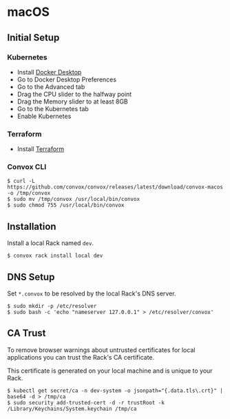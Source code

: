 # macOS

## Initial Setup

### Kubernetes

- Install [Docker Desktop](https://www.docker.com/products/docker-desktop)
- Go to Docker Desktop Preferences
- Go to the Advanced tab
- Drag the CPU slider to the halfway point
- Drag the Memory slider to at least 8GB
- Go to the Kubernetes tab
- Enable Kubernetes

### Terraform

- Install [Terraform](https://learn.hashicorp.com/terraform/getting-started/install.html)

### Convox CLI

    $ curl -L https://github.com/convox/convox/releases/latest/download/convox-macos -o /tmp/convox
    $ sudo mv /tmp/convox /usr/local/bin/convox
    $ sudo chmod 755 /usr/local/bin/convox

## Installation

Install a local Rack named `dev`.

    $ convox rack install local dev

## DNS Setup

Set `*.convox` to be resolved by the local Rack's DNS server.

    $ sudo mkdir -p /etc/resolver
    $ sudo bash -c 'echo "nameserver 127.0.0.1" > /etc/resolver/convox'

## CA Trust

To remove browser warnings about untrusted certificates for local applications
you can trust the Rack's CA certificate.

This certificate is generated on your local machine and is unique to your Rack.

    $ kubectl get secret/ca -n dev-system -o jsonpath="{.data.tls\.crt}" | base64 -d > /tmp/ca
    $ sudo security add-trusted-cert -d -r trustRoot -k /Library/Keychains/System.keychain /tmp/ca